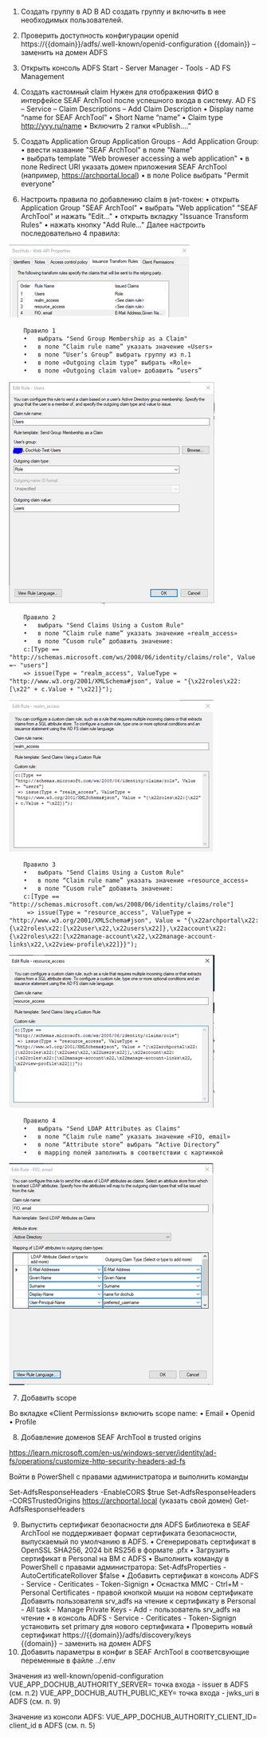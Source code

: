 

1. Создать группу в AD
      В AD создать группу и включить в нее необходимых пользователей.
2.	Проверить доступность конфигурации openid
      https://{{domain}}/adfs/.well-known/openid-configuration
      {{domain}} – заменить на домен ADFS
3.	Открыть консоль ADFS
      Start - Server Manager - Tools - AD FS Management

4.	Создать кастомный  claim
      Нужен для отображения ФИО в интерфейсе SEAF ArchTool после успешного входа в систему.
      AD FS – Service – Claim Descriptions – Add Claim Description
      •	Display name “name for SEAF ArchTool”
      •	Short Name “name”
      •	Claim type http://yyy.ru/name
      •	Включить 2 галки «Publish….”


5.	Создать Application Group
      Application Groups - Add Application Group:
      •	ввести название "SEAF ArchTool" в поле "Name"\
      •	выбрать template "Web broweser accessing a web application"
      •	в поле Redirect URI указать домен приложения SEAF ArchTool (например, https://archportal.local)
      •	в поле Police выбрать "Permit everyone"

6.	Настроить правила по добавлению claim в jwt-токен:
      •	открыть Application Group "SEAF ArchTool"
      •	выбрать "Web application" "SEAF ArchTool" и нажать "Edit..."
      •	открыть вкладку "Issuance Transform Rules"
      •	нажать кнопку "Add Rule..."
      Далее настроить последовательно 4 правила:

![img_adfs_1.png](images/img_adfs_1.png)

        Правило 1
        •	выбрать "Send Group Membership as a Claim"
        •	в поле “Claim rule name” указать значение «Users»
        •	в поле “User’s Group” выбрать группу из п.1
        •	в поле «Outgoing claim type” выбрать «Role»
        •	в поле «Outgoing claim value» добавить “users”
![img_adfs_2.png](images/img_adfs_2.png)

        Правило 2
        •	выбрать "Send Claims Using a Custom Rule"
        •	в поле “Claim rule name” указать значение «realm_access»
        •	в поле “Cusom rule” добавить значение:
        c:[Type == "http://schemas.microsoft.com/ws/2008/06/identity/claims/role", Value =~ "users"]
        => issue(Type = "realm_access", ValueType = "http://www.w3.org/2001/XMLSchema#json", Value = "{\x22roles\x22:[\x22" + c.Value + "\x22]}");
![img_adfs_3.png](images/img_adfs_3.png)

        Правило 3
        •	выбрать "Send Claims Using a Custom Rule"
        •	в поле “Claim rule name” указать значение «resource_access»
        •	в поле “Cusom rule” добавить значение:
        c:[Type == "http://schemas.microsoft.com/ws/2008/06/identity/claims/role"]
         => issue(Type = "resource_access", ValueType = "http://www.w3.org/2001/XMLSchema#json", Value = "{\x22archportal\x22:{\x22roles\x22:[\x22user\x22,\x22users\x22]},\x22account\x22:{\x22roles\x22:[\x22manage-account\x22,\x22manage-account-links\x22,\x22view-profile\x22]}}");
![img_adfs_4.png](images/img_adfs_4.png)
        
        Правило 4
        •	выбрать "Send LDAP Attributes as Claims"
        •	в поле “Claim rule name” указать значение «FIO, email»
        •	в поле “Attribute store” выбрать “Active Directory”
        •	в mapping полей заполнить в соответствии с картинкой
![img_adfs_5.png](images/img_adfs_5.png)

7.	Добавить scope

Во вкладке «Сlient Permissions» включить scope name:
•	Email
•	Openid
•	Profile

8.	Добавление доменов SEAF ArchTool в trusted origins

https://learn.microsoft.com/en-us/windows-server/identity/ad-fs/operations/customize-http-security-headers-ad-fs

Войти в PowerShell с правами администратора и выполнить команды

Set-AdfsResponseHeaders -EnableCORS $true
Set-AdfsResponseHeaders -CORSTrustedOrigins https://archportal.local (указать свой домен)
Get-AdfsResponseHeaders

9.	Выпустить сертификат безопасности для ADFS
      Библиотека в SEAF ArchTool не поддерживает формат сертификата безопасности, выпускаемый по умолчанию в ADFS.
      •	Сгенерировать сертификат в OpenSSL SHA256, 2024 bit RS256 в формате .pfx
      •	Загрузить сертификат в Personal на ВМ с ADFS
      •	Выполнить команду в PowerShell с правами администратора:
      Set-AdfsProperties -AutoCertificateRollover $false
      •	Добавить сертификат в консоль ADFS - Service - Ceriticates - Token-Signign
      •	Оснастка MMC - Ctrl+M - Personal Certificates - правой кнопкой мыши на новом сертификате
      Добавить пользователя srv_adfs на чтение к сертификату в Personal - All task - Manage Private Keys - Add - пользователь srv_adfs на чтение
      •	в консоль ADFS - Service - Ceriticates - Token-Signign установить set primary для нового сертификата
      •	Проверить новый сертификат
      https://{{domain}}/adfs/discovery/keys  
      {{domain}} – заменить на домен ADFS
10.	Добавить параметры в конфиг в SEAF ArchTool в соответсвующие переменные в файле ../.env

Значения из well-known/openid-configuration 
VUE_APP_DOCHUB_AUTHORITY_SERVER= точка входа  - issuer в ADFS (см. п.2)
VUE_APP_DOCHUB_AUTH_PUBLIC_KEY= точка входа - jwks_uri в ADFS (см. п. 9)

Значение из консоли ADFS:
VUE_APP_DOCHUB_AUTHORITY_CLIENT_ID= client_id в ADFS (см. п. 5)

